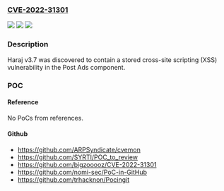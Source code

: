 ### [CVE-2022-31301](https://cve.mitre.org/cgi-bin/cvename.cgi?name=CVE-2022-31301)
![](https://img.shields.io/static/v1?label=Product&message=n%2Fa&color=blue)
![](https://img.shields.io/static/v1?label=Version&message=n%2Fa&color=blue)
![](https://img.shields.io/static/v1?label=Vulnerability&message=n%2Fa&color=brighgreen)

### Description

Haraj v3.7 was discovered to contain a stored cross-site scripting (XSS) vulnerability in the Post Ads component.

### POC

#### Reference
No PoCs from references.

#### Github
- https://github.com/ARPSyndicate/cvemon
- https://github.com/SYRTI/POC_to_review
- https://github.com/bigzooooz/CVE-2022-31301
- https://github.com/nomi-sec/PoC-in-GitHub
- https://github.com/trhacknon/Pocingit

